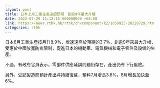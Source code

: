 ```yaml
---
layout: post
title: 日本上月工業生產遠超預期　創逾9年最大升幅
date: 2022-07-29 11:12:15.000000000 +08:00
link: https://news.rthk.hk/rthk/ch/component/k2/1659923-20220729.htm
categories: rthk
---
```


日本6月工業生產按月升8.9%，增速遠高於預期的3.7%，創逾9年來最大升幅，受惠於中國放寬防疫限制，促進日本的機動車、電氣機械和電子零件及設備的生產。

不過，有政府官員表示，零部件供應延誤問題仍存在，產出仍有下行風險。

另外，受訪製造商預計產出將持續復蘇，預料7月增長3.8%，8月增長加快至6%。
